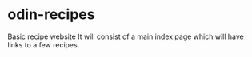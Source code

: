 # odin-recipes
Basic recipe website
It will consist of a main index page which will have links to a few recipes.
